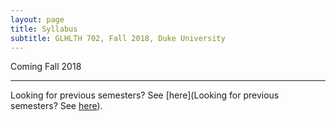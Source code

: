 ```yaml
---
layout: page
title: Syllabus
subtitle: GLHLTH 702, Fall 2018, Duke University
---
```


Coming Fall 2018

* * * 

Looking for previous semesters? See [here](Looking for previous semesters? See [here](https://drive.google.com/open?id=0Bxn_jkXZ1lxuY3JOZXZjcDNsQ2M)).
